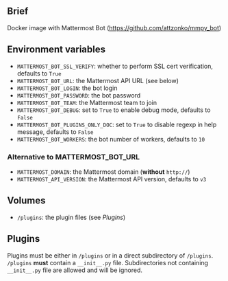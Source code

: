 ## Brief
Docker image with Mattermost Bot (https://github.com/attzonko/mmpy_bot)

## Environment variables
- `MATTERMOST_BOT_SSL_VERIFY`: whether to perform SSL cert verification, defaults to `True`
- `MATTERMOST_BOT_URL`: the Mattermost API URL (see below)
- `MATTERMOST_BOT_LOGIN`: the bot login
- `MATTERMOST_BOT_PASSWORD`: the bot password
- `MATTERMOST_BOT_TEAM`: the Mattermost team to join
- `MATTERMOST_BOT_DEBUG`: set to `True` to enable debug mode, defaults to `False`
- `MATTERMOST_BOT_PLUGINS_ONLY_DOC`: set to `True` to disable regexp in help message, defaults to `False`
- `MATTERMOST_BOT_WORKERS`: the bot number of workers, defaults to `10`

### Alternative to MATTERMOST\_BOT\_URL
- `MATTERMOST_DOMAIN`: the Mattermost domain (**without** `http://`)
- `MATTERMOST_API_VERSION`: the Mattermost API version, defaults to `v3`

## Volumes
- `/plugins`: the plugin files (see *Plugins*)

## Plugins
Plugins must be either in `/plugins` or in a direct subdirectory of `/plugins`. `/plugins` **must** contain a `__init__.py` file. Subdirectories not containing `__init__.py` file are allowed and will be ignored.
